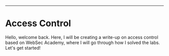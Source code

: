 ***
# Access Control
Hello, welcome back. Here, I will be creating a write-up on access control based on WebSec Academy, where I will go through how I solved the labs. Let's get started!
